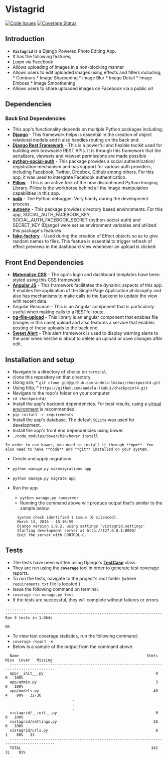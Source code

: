 # Vistagrid

[![Code Issues](https://www.quantifiedcode.com/api/v1/project/54a4decaa92b4d2483d7a1c3c42f79c0/badge.svg)](https://www.quantifiedcode.com/app/project/54a4decaa92b4d2483d7a1c3c42f79c0)
[![Coverage Status](https://coveralls.io/repos/github/andela-lkabui/checkpoint4/badge.svg?branch=develop)](https://coveralls.io/github/andela-lkabui/checkpoint4?branch=develop)

## Introduction
*  **`Vistagrid`** is a Django Powered Photo Editing App.
*  It has the following features;
  *  Login via Facebook
  *  Allows uploading of images in a non-blocking manner
  *  Allows users to edit uploaded images using effects and filters including;
    *  Contours
    *  Image Sharpening
    *  Image Blur
    *  Image Detail
    *  Image Emboss
    *  Image Smoothening
  *  Allows users to share uploaded images on Facebook via a public url

## Dependencies

### Back End Dependencies
*  This app's functionality depends on multiple Python packages including;
  *  **[Django](https://www.djangoproject.com/)** - This framework helps is essential in the creation of  object relational models and it also handles routing on the back end.
  *  **[Django Rest Framework](http://www.django-rest-framework.org/)** - This is a powerful and flexible toolkit used for building web browsable REST APIs. It is through this framework that the serializers, viewsets and viewset permissions are made possible
  *  **[python-social-auth](https://github.com/omab/python-social-auth)** - This package provides a social authentication/ registration mechanism and has support for various auth providers, including Facebook, Twitter, Dropbox, Github among others. For this app, it was used to intergrate Facebook authentication.
  *  **[Pillow](https://pillow.readthedocs.org/en/3.1.x/)** - This is an active fork of the now discontinued Python Imaging Library. Pillow is the workhorse behind all the image manipulation capabilities in this app.
  *  **[ipdb](https://pypi.python.org/pypi/ipdb)** - The Python debugger. Very handy during the development process.
  *  **[autoenv](https://github.com/kennethreitz/autoenv)** - This package provides directory based environments. For this app, SOCIAL_AUTH_FACEBOOK_KEY, SOCIAL_AUTH_FACEBOOK_SECRET (python-social-auth) and SECRET_KEY (Django) were set as environment variables and utilized this package's features.
  *  **[fake-factory](https://pypi.python.org/pypi/fake-factory/0.5.5)** - Used during the creation of Effect objects so as to give random names to files. This feature is essential to trigger refresh of effect previews in the dashboard view whenever an upload is clicked.

## Front End Dependencies
*  **[Materialize CSS](http://materializecss.com/)** - The app's login and dashboard templates have been styled using this CSS framework
*  **[Angular JS](https://angularjs.org/)** - This framework facilitates the dynamic aspects of this app. It enables the application of the Single Page Application philosophy and also has mechanisms to make calls to the backend to update the view with recent data.
  *  Angular Resource - This is an Angular component that is particularly useful when making calls to a RESTful route.
*  **[ng-file-upload](https://github.com/danialfarid/ng-file-upload)** - This library is an angular component that enables file (images in this case) upload and also features a service that enables posting of these uploads to the back end.
*  **[Sweet Alert](http://t4t5.github.io/sweetalert/)** - This alert framework is used to display warning alerts to the user when he/she is about to delete an upload or save changes after edit.

## Installation and setup
*  Navigate to a directory of choice on `terminal`.
*  clone this repository on that directory.
  *  Using ssh;
    *  `git clone git@github.com:andela-lkabui/checkpoint4.git`
  *  Using http;
    *  `https://github.com/andela-lkabui/checkpoint4.git`
*  Navigate to the repo's folder on your computer
  *  `cd checkpoint4/`
*  Install the app's backend dependencies. For best results, using a [virtual environment](http://virtualenv.readthedocs.org/en/latest/installation.html) is recommended.
  *  `pip install -r requirements`
*  Install the app's database. The default `SQLite` was used for development.
*  Install the app's front end dependencies using bower.
  *  `./node_modules/bower/bin/bower install`

  ``` In order to use bower, you need to install it through **npm**. You also need to have **node** and **git** installed on your system. ```
*  Create and apply migrations
  *  `python manage.py makemigrations app`
  *  `python manage.py migrate app`
* Run the app
  *  `python manage.py runserver`
  *  Running the command above will produce output that's similar to the sample below.

  ```
    System check identified 1 issue (0 silenced).
    March 13, 2016 - 18:16:59
    Django version 1.9.2, using settings 'vistagrid.settings'
    Starting development server at http://127.0.0.1:8000/
    Quit the server with CONTROL-C.
  ```

## Tests
*  The tests have been written using Django's **[TestCase](https://docs.djangoproject.com/en/1.9/topics/testing/overview/)** class.
*  They are run using the **`coverage`** tool in order to generate test coverage reports.
*  To run the tests, navigate to the project's root folder (where `requirements.txt` file is located.)
*  Issue the following command on terminal.
  *  `coverage run manage.py test`
*  If the tests are successful, they will complete without failures or errors.

  ```
  .........
  ----------------------------------------------------------------------
  Ran 9 tests in 1.064s

  OK
  ```

*  To view test coverage statistics, run the following command;
  *  `coverage report -m`
  * Below is a sample of the output from the command above.

  ```
    Name                                                         Stmts   Miss  Cover   Missing
    ------------------------------------------------------------------------------------------
    app/__init__.py                                                  0      0   100%
    app/admin.py                                                     3      0   100%
    app/models.py                                                   40      4    90%   32-36
	  							.
								.
								.
    vistagrid/__init__.py                                            0      0   100%
    vistagrid/settings.py                                           26      0   100%
    vistagrid/urls.py                                                8      1    88%   33
    ------------------------------------------------------------------------------------------
    TOTAL                                                          342     31    91%
  ```
